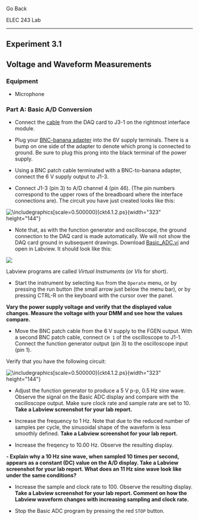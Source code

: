 Go Back

ELEC 243 Lab

------------------------------------------------------------------------

Experiment 3.1
--------------

Voltage and Waveform Measurements
---------------------------------

### Equipment

-   Microphone

### Part A: Basic A/D Conversion

- Connect the [cable](../figs/daq.jpg) from the DAQ card to J3-1
on the rightmost interface module. 

- Plug your [BNC-banana adapter](../figs/banana_adapter.jpg) into the 6V
supply terminals. There is a bump on one side of the adapter to denote
which prong is connected to ground. Be sure to plug this prong into the
black terminal of the power supply.

- Using a BNC patch cable terminated with a BNC-to-banana adapter, connect the 6 V supply output to J1-3.

- Connect J1-3 (pin 3) to A/D channel 4 (pin 46). (The pin numbers
correspond to the upper rows of the breadboard where the interface connections are). The circuit you have just created looks like this:

![\\includegraphics\[scale=0.500000\]{ckt4.1.2.ps}](img225.png){width="323"
height="144"}

- Note that, as with the function generator and oscilloscope, the ground
connection to the DAQ card is made automatically. We will not show the
DAQ card ground in subsequent drawings. Download
[Basic\_ADC.vi](Basic_ADC.vi) and open in Labview. It should look like
this:

![](../figs/Basic_ADC_screenshot.jpg)

Labview programs are called *Virtual Instruments* (or *VIs* for short).

- Start the instrument by selecting `Run` from the `Operate` menu, or by
pressing the run button (the small arrow just below the menu bar), or by
pressing CTRL-R on the keyboard with the cursor over the panel.

**Vary the power supply voltage and verify that the displayed value
changes. Measure the voltage with your DMM and see how the values
compare.**

- Move the BNC patch cable from the 6 V supply to the FGEN output. With
a second BNC patch cable, connect `CH 1` of the oscilloscope to J1-1.
Connect the function generator output (pin 3) to the oscilloscope input
(pin 1).

Verify that you have the following circuit:

![\\includegraphics\[scale=0.500000\]{ckt4.1.2.ps}](img226.png){width="323"
height="144"}

- Adjust the function generator to produce a 5 V p-p, 0.5 Hz sine wave.
Observe the signal on the Basic ADC display and compare with the
oscilloscope output. Make sure clock rate and sample rate are set to 10.
**Take a Labview screenshot for your lab report.**

- Increase the frequency to 1 Hz. Note that due to the reduced number of
samples per cycle, the sinusoidal shape of the waveform is less smoothly
defined. **Take a Labview screenshot for your lab report.**

- Increase the freqency to 10.00 Hz. Observe the resulting display.

**- Explain why a 10 Hz sine wave, when sampled 10 times per second,
appears as a constant (DC) value on the A/D display. Take a Labview
screenshot for your lab report. What does an 11 Hz sine wave look like
under the same conditions?**

- Increase the sample and clock rate to 100. Observe the resulting
display. **Take a Labview screenshot for your lab report. Comment on how
the Labview waveform changes with increasing sampling and clock rate.**

- Stop the Basic ADC program by pressing the red `STOP` button.
